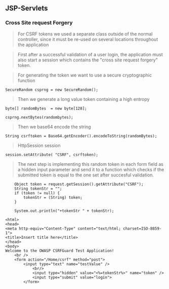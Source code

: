 

JSP-Servlets
-------------------------

### Cross Site request Forgery 


> For CSRF tokens we used a separate class outside of the normal controller, since
> it must be re-used on several locations throughout the application

> First after a successful validation of a user login, the application must also start a session
> which contains the "cross site request forgery" token.

> For generating the token we want to use a secure cryptographic function

```SecureRandom csprng = new SecureRandom();```

> Then we generate a long value token containing a high entropy

~~~~~~~~~~~~~~~~~~~~~~~~~~~~~~~~~~~~~~~~~~~~~~~~~~~~~~~~~~~~~~~~~~~~~~~~~~~~~~~~
byte[] randomBytes  = new byte[128];

csprng.nextBytes(randombytes);
~~~~~~~~~~~~~~~~~~~~~~~~~~~~~~~~~~~~~~~~~~~~~~~~~~~~~~~~~~~~~~~~~~~~~~~~~~~~~~~~

> Then we base64 encode the string

```String csrftoken = Base64.getEncoder().encodeToString(randomBytes);```

> HttpSession session 

```session.setAttribute( "CSRF", csrftoken);```

> The next step is implementing this random token in each form field as a hidden input parameter
> and send it to a function which checks if the submitted token is equal to the one set after succesful validation.

```
    Object token = request.getSession().getAttribute("CSRF");
    String tokenStr = "";
    if (token != null) {
        tokenStr = (String) token;
    }

    System.out.println("+tokenStr " + tokenStr);

<html>
<head>
<meta http-equiv="Content-Type" content="text/html; charset=ISO-8859-1">
<title>Insert title here</title>
</head>
<body>
Welcome to the OWASP CSRFGuard Test Application!
    <br />
    <form action="/Home/csrf" method="post">
        <input type="text" name="testValue" /> 
			<br/> 
			<input type="hidden" value="<%=tokenStr%>" name="token" />
			<input type="submit" value="login">
		</form>
```

